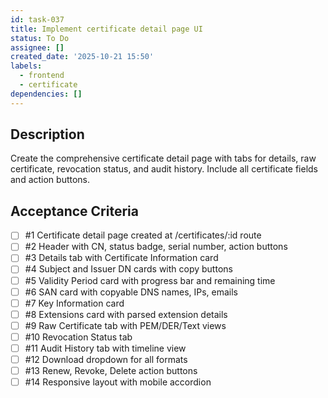 ```yaml
---
id: task-037
title: Implement certificate detail page UI
status: To Do
assignee: []
created_date: '2025-10-21 15:50'
labels:
  - frontend
  - certificate
dependencies: []
---
```


## Description

<!-- SECTION:DESCRIPTION:BEGIN -->
Create the comprehensive certificate detail page with tabs for details, raw certificate, revocation status, and audit history. Include all certificate fields and action buttons.
<!-- SECTION:DESCRIPTION:END -->

## Acceptance Criteria
<!-- AC:BEGIN -->
- [ ] #1 Certificate detail page created at /certificates/:id route
- [ ] #2 Header with CN, status badge, serial number, action buttons
- [ ] #3 Details tab with Certificate Information card
- [ ] #4 Subject and Issuer DN cards with copy buttons
- [ ] #5 Validity Period card with progress bar and remaining time
- [ ] #6 SAN card with copyable DNS names, IPs, emails
- [ ] #7 Key Information card
- [ ] #8 Extensions card with parsed extension details
- [ ] #9 Raw Certificate tab with PEM/DER/Text views
- [ ] #10 Revocation Status tab
- [ ] #11 Audit History tab with timeline view
- [ ] #12 Download dropdown for all formats
- [ ] #13 Renew, Revoke, Delete action buttons
- [ ] #14 Responsive layout with mobile accordion
<!-- AC:END -->
